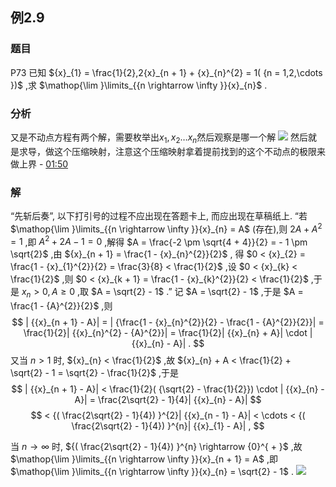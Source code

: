 ## 例2.9
### 题目
P73 已知 ${x}_{1} = \frac{1}{2},2{x}_{n + 1} + {x}_{n}^{2} = 1( {n = 1,2,\cdots })$ ,求 $\mathop{\lim }\limits_{{n \rightarrow \infty }}{x}_{n}$ .
### 分析
又是不动点方程有两个解，需要枚举出$x_{1},x_{2}\dots x_{n}$然后观察是哪一个解
![](https://img.hwenyi.live/202409232047290.webp)
然后就是求导，做这个压缩映射，注意这个压缩映射拿着提前找到的这个不动点的极限来做上界 - [01:50](https://www.bilibili.com/video/BV1Yw4m1a757?p=68&t=110.675436#t=01:50.68) 
### 解
“先斩后奏”, 以下打引号的过程不应出现在答题卡上, 而应出现在草稿纸上.
“若 $\mathop{\lim }\limits_{{n \rightarrow \infty }}{x}_{n} = A$ (存在),则 ${2A} + {A}^{2} = 1$ ,即 ${A}^{2} + {2A} - 1 = 0$ ,解得 $A = \frac{-2 \pm \sqrt{4 + 4}}{2} = - 1 \pm \sqrt{2}$ ,由 ${x}_{n + 1} = \frac{1 - {x}_{n}^{2}}{2}$ ,
得 $0 < {x}_{2} = \frac{1 - {x}_{1}^{2}}{2} = \frac{3}{8} < \frac{1}{2}$ ,设 $0 < {x}_{k} < \frac{1}{2}$ ,则 $0 < {x}_{k + 1} = \frac{1 - {x}_{k}^{2}}{2} < \frac{1}{2}$ ,于是 ${x}_{n} > 0, A \geq 0$ ,取 $A = \sqrt{2} - 1$ .”
记 $A = \sqrt{2} - 1$ ,于是 $A = \frac{1 - {A}^{2}}{2}$ ,则
$$
| {{x}_{n + 1} - A}| = | {\frac{1 - {x}_{n}^{2}}{2} - \frac{1 - {A}^{2}}{2}}| = \frac{1}{2}| {{x}_{n}^{2} - {A}^{2}}| = \frac{1}{2}| {{x}_{n} + A}| \cdot | {{x}_{n} - A}| .
$$
又当 $n > 1$ 时, ${x}_{n} < \frac{1}{2}$ ,故 ${x}_{n} + A < \frac{1}{2} + \sqrt{2} - 1 = \sqrt{2} - \frac{1}{2}$ ,于是
$$
| {{x}_{n + 1} - A}| < \frac{1}{2}( {\sqrt{2} - \frac{1}{2}}) \cdot | {{x}_{n} - A}| = \frac{2\sqrt{2} - 1}{4}| {{x}_{n} - A}|
$$
$$
< {( \frac{2\sqrt{2} - 1}{4}) }^{2}| {{x}_{n - 1} - A}| < \cdots < {( \frac{2\sqrt{2} - 1}{4}) }^{n}| {{x}_{1} - A}| ,
$$

当 $n \rightarrow \infty$ 时, ${( \frac{2\sqrt{2} - 1}{4}) }^{n} \rightarrow {0}^{ + }$ ,故 $\mathop{\lim }\limits_{{n \rightarrow \infty }}{x}_{n + 1} = A$ ,即 $\mathop{\lim }\limits_{{n \rightarrow \infty }}{x}_{n} = \sqrt{2} - 1$ .
![](https://img.hwenyi.live/202409232049311.webp)
